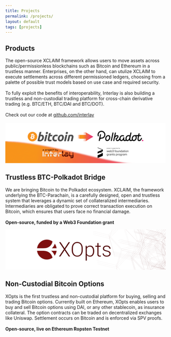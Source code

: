 ```yaml
---
title: Projects
permalink: /projects/
layout: default
tags: [projects]
---
```


<div class="main">
  <div class="container">
    <div class="section text-left">
         <h2>Products</h2>
          <div class="row">
          <div class="col-md-12">
            The open-source XCLAIM framework allows users to move assets across public/permissionless blockchains such as Bitcoin and Ethereum in a trustless manner. Enterprises, on the other hand, can utulize XCLAIM to execute settlements across different permissioned ledgers, choosing from a palette of possible trust models based on use case and required security. 
            <br/>
            <br/>
            To fully exploit the benefits of interoperability, Interlay is also building a trustless and non-custodial trading platform for cross-chain derivative trading (e.g. BTC/ETH, BTC/DAI and BTC/DOT).
            <br/>
            <br/>
            Check out our code at <a href="https://github.com/interlay" target="__blank"><u>github.com/interlay</u></a>
            <br/>
            <br/>
            </div>
          </div>
          <div class="row">
            <div class="col-lg-6">
              <div class="card">
                <div class="card-body">
                  <a href="https://medium.com/interlay/bitcoin-on-polkadot-proof-of-concept-for-trustless-bridge-shipped-6fb8e549bef0">
                  <img class="d-block w-100" src="/../assets/img/projects/btc-parachain.png">
                  </a>
                    <h2>Trustless BTC-Polkadot Bridge </h2>
                  <p>
                  We are bringing Bitcoin to the Polkadot ecosystem. 
                  XCLAIM, the framework underlying the BTC-Parachain, is a carefully designed, open and trustless system that leverages a dynamic set of collateralized intermediaries. Intermediaries are obligated to prove correct transaction execution on Bitcoin, which ensures that users face no financial damage.
                  <br>
                  <br>
                  <b>Open-source, funded by a Web3 Foundation grant</b>
                  </p>
                  <div class="row">
                  <a class="nav-link" rel="tooltip" title="" data-placement="bottom" href="https://gitlab.com/interlay/btc-parachain" target="_blank" data-original-title="Gitlab repo">
                  <i class="fa fa-gitlab fa-3x"></i>
                  </a>
                  <a class="nav-link" rel="tooltip" title="" data-placement="bottom" href="https://interlay.gitlab.io/polkabtc-spec/" target="_blank" data-original-title="Specification">
                  <i class="fa fa-book fa-3x"></i>
                  </a>
                  <a class="nav-link" rel="tooltip" title="" data-placement="bottom" href="https://medium.com/interlay/interlay-receives-w3f-grant-to-build-trustless-btc-polkadot-bridge-c4bdb40173a3" target="_blank" data-original-title="Blog post">
                  <i class="fa fa-medium fa-3x"></i>
                  </a>
              </div>
            </div>
          </div>
        </div>
            <div class="col-lg-6">
              <div class="card">
                <div class="card-body">
                  <a href="https://xopts.io">
                  <img class="d-block w-100" src="/../assets/img/projects/xopts-banner.png">
                  </a>
                    <h2>Non-Custodial Bitcoin Options </h2>
                  <p>
                  XOpts is the first trustless and non-custodial platform for buying, selling and trading Bitcoin options. Currently built on Ethereum, XOpts enables users to buy and sell Bitcoin options using DAI, or any other stablecoin, as insurance collateral. The option contracts can be traded on decentralized exchanges like Uniswap. Settlement occurs on Bitcoin and is enforced via SPV proofs.               
                  <br>
                  <br>
                  <b>Open-source, live on Ethereum Ropsten Testnet</b>
                  </p>
                  <div class="row">
                  <a class="nav-link" rel="tooltip" title="" data-placement="bottom" href="https://xopts.io/" target="_blank" data-original-title="Try it out">
                  <i class="fa fa-desktop fa-3x"></i>
                  </a>
                  <a class="nav-link" rel="tooltip" title="" data-placement="bottom" href="https://gitlab.com/interlay/xopts" target="_blank" data-original-title="Open-source code">
                  <i class="fa fa-github fa-3x"></i>
                  </a>
                  <a class="nav-link" rel="tooltip" title="" data-placement="bottom" href="https://xopts.io/help" target="_blank" data-original-title="User guide">
                  <i class="fa fa-book fa-3x"></i>
                  </a>
              </div>
            </div>
          </div>
        </div>
      </div>
    </div>
  </div>
</div>

